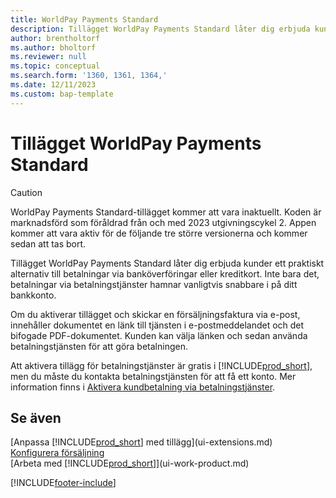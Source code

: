 ```yaml
---
title: WorldPay Payments Standard
description: Tillägget WorldPay Payments Standard låter dig erbjuda kunder ett praktiskt alternativ till betalningar via banköverföringar eller kreditkort.
author: brentholtorf
ms.author: bholtorf
ms.reviewer: null
ms.topic: conceptual
ms.search.form: '1360, 1361, 1364,'
ms.date: 12/11/2023
ms.custom: bap-template
---
```

# Tillägget WorldPay Payments Standard

> [!CAUTION]
> WorldPay Payments Standard-tillägget kommer att vara inaktuellt. Koden är marknadsförd som föråldrad från och med 2023 utgivningscykel 2. Appen kommer att vara aktiv för de följande tre större versionerna och kommer sedan att tas bort.

Tillägget WorldPay Payments Standard låter dig erbjuda kunder ett praktiskt alternativ till betalningar via banköverföringar eller kreditkort. Inte bara det, betalningar via betalningstjänster hamnar vanligtvis snabbare i på ditt bankkonto.

Om du aktiverar tillägget och skickar en försäljningsfaktura via e-post, innehåller dokumentet en länk till tjänsten i e-postmeddelandet och det bifogade PDF-dokumentet. Kunden kan välja länken och sedan använda betalningstjänsten för att göra betalningen.

Att aktivera tillägg för betalningstjänster är gratis i [!INCLUDE[prod_short](includes/prod_short.md)], men du måste du kontakta betalningstjänsten för att få ett konto. Mer information finns i [Aktivera kundbetalning via betalningstjänster](sales-how-enable-payment-service-extensions.md).

## Se även

[Anpassa [!INCLUDE[prod_short](includes/prod_short.md)] med tillägg](ui-extensions.md)  
[Konfigurera försäljning](sales-setup-sales.md)  
[Arbeta med [!INCLUDE[prod_short](includes/prod_short.md)]](ui-work-product.md)  

[!INCLUDE[footer-include](includes/footer-banner.md)]
